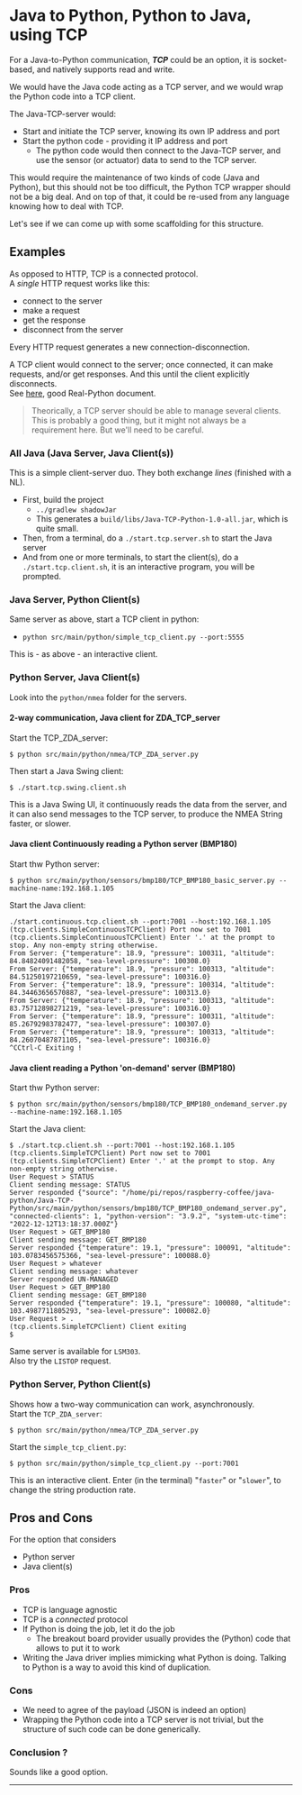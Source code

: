 # Java to Python, Python to Java, using TCP

For a Java-to-Python communication, _**TCP**_ could be an option, it is socket-based, and natively supports read and write.

We would have the Java code acting as a TCP server, and we would wrap the Python code into
a TCP client.

The Java-TCP-server would:
- Start and initiate the TCP server, knowing its own IP address and port
- Start the python code - providing it IP address and port
  - The python code would then connect to the Java-TCP server, and use the sensor (or actuator) data to send to the TCP server.

This would require the maintenance of two kinds of code (Java and Python), but this should not be too difficult,
the Python TCP wrapper should not be a big deal. And on top of that, it could be re-used from any language knowing how to deal with TCP.

Let's see if we can come up with some scaffolding for this structure.

## Examples
As opposed to HTTP, TCP is a connected protocol.  
A _single_ HTTP request works like this: 
- connect to the server
- make a request
- get the response
- disconnect from the server  

Every HTTP request generates a new connection-disconnection.

A TCP client would connect to the server; once connected, it can make requests, and/or get responses.
And this until the client explicitly disconnects.  
See [here](https://realpython.com/python-sockets/#tcp-sockets), good Real-Python document.

> Theorically, a TCP server should be able to manage several clients. This is probably a good thing, but it might not always be a requirement here. 
> But we'll need to be careful.

### All Java (Java Server, Java Client(s))
This is a simple client-server duo. They both exchange _lines_ (finished with a NL).

- First, build the project
  - `../gradlew shadowJar`
  - This generates a `build/libs/Java-TCP-Python-1.0-all.jar`, which is quite small.
- Then, from a terminal, do a `./start.tcp.server.sh` to start the Java server
- And from one or more terminals, to start the client(s), do a `./start.tcp.client.sh`, it is an interactive program, you will be prompted.


### Java Server, Python Client(s)
Same server as above, start a TCP client in python:
- `python src/main/python/simple_tcp_client.py --port:5555`  

This is - as above - an interactive client. 

### Python Server, Java Client(s)
Look into the `python/nmea` folder for the servers. 

#### 2-way communication, Java client for ZDA_TCP_server
Start the TCP_ZDA_server:
```
$ python src/main/python/nmea/TCP_ZDA_server.py 
```
Then start a Java Swing client:
```
$ ./start.tcp.swing.client.sh
```
This is a Java Swing UI, it continuously reads the data from the server, and
it can also send messages to the TCP server, to produce the NMEA String faster, or slower.

#### Java client Continuously reading a Python server (BMP180)
Start thw Python server:
```
$ python src/main/python/sensors/bmp180/TCP_BMP180_basic_server.py --machine-name:192.168.1.105
```
Start the Java client:
```
./start.continuous.tcp.client.sh --port:7001 --host:192.168.1.105
(tcp.clients.SimpleContinuousTCPClient) Port now set to 7001
(tcp.clients.SimpleContinuousTCPClient) Enter '.' at the prompt to stop. Any non-empty string otherwise.
From Server: {"temperature": 18.9, "pressure": 100311, "altitude": 84.84824091482058, "sea-level-pressure": 100308.0}
From Server: {"temperature": 18.9, "pressure": 100313, "altitude": 84.51250197210659, "sea-level-pressure": 100316.0}
From Server: {"temperature": 18.9, "pressure": 100314, "altitude": 84.34463656570887, "sea-level-pressure": 100313.0}
From Server: {"temperature": 18.9, "pressure": 100313, "altitude": 83.75712898271219, "sea-level-pressure": 100316.0}
From Server: {"temperature": 18.9, "pressure": 100311, "altitude": 85.26792983782477, "sea-level-pressure": 100307.0}
From Server: {"temperature": 18.9, "pressure": 100313, "altitude": 84.26070487871105, "sea-level-pressure": 100316.0}
^CCtrl-C Exiting !
```

#### Java client reading a Python 'on-demand' server (BMP180)
Start thw Python server:
```
$ python src/main/python/sensors/bmp180/TCP_BMP180_ondemand_server.py --machine-name:192.168.1.105
```
Start the Java client:
```
$ ./start.tcp.client.sh --port:7001 --host:192.168.1.105
(tcp.clients.SimpleTCPClient) Port now set to 7001
(tcp.clients.SimpleTCPClient) Enter '.' at the prompt to stop. Any non-empty string otherwise.
User Request > STATUS
Client sending message: STATUS
Server responded {"source": "/home/pi/repos/raspberry-coffee/java-python/Java-TCP-Python/src/main/python/sensors/bmp180/TCP_BMP180_ondemand_server.py", "connected-clients": 1, "python-version": "3.9.2", "system-utc-time": "2022-12-12T13:18:37.000Z"}
User Request > GET_BMP180
Client sending message: GET_BMP180
Server responded {"temperature": 19.1, "pressure": 100091, "altitude": 103.0783456575366, "sea-level-pressure": 100088.0}
User Request > whatever
Client sending message: whatever
Server responded UN-MANAGED
User Request > GET_BMP180
Client sending message: GET_BMP180
Server responded {"temperature": 19.1, "pressure": 100080, "altitude": 103.4987711805293, "sea-level-pressure": 100082.0}
User Request > .
(tcp.clients.SimpleTCPClient) Client exiting
$
```
Same server is available for `LSM303`.   
Also try the `LISTOP` request.

### Python Server, Python Client(s)
Shows how a two-way communication can work, asynchronously.  
Start the `TCP_ZDA_server`:
```
$ python src/main/python/nmea/TCP_ZDA_server.py 
```
Start the `simple_tcp_client.py`:
```
$ python src/main/python/simple_tcp_client.py --port:7001
```
This is an interactive client. Enter (in the terminal) "`faster`" or "`slower`", to change the string production rate.

## Pros and Cons
For the option that considers 
- Python server
- Java client(s)

### Pros
- TCP is language agnostic
- TCP is a _connected_ protocol
- If Python is doing the job, let it do the job
  - The breakout board provider usually provides the (Python) code that allows to put it to work
- Writing the Java driver implies mimicking what Python is doing. Talking to Python is a way to avoid this kind of duplication.

### Cons
- We need to agree of the payload (JSON is indeed an option)
- Wrapping the Python code into a TCP server is not trivial, but the structure of such code can be done generically.

### Conclusion ?
Sounds like a good option.

---
